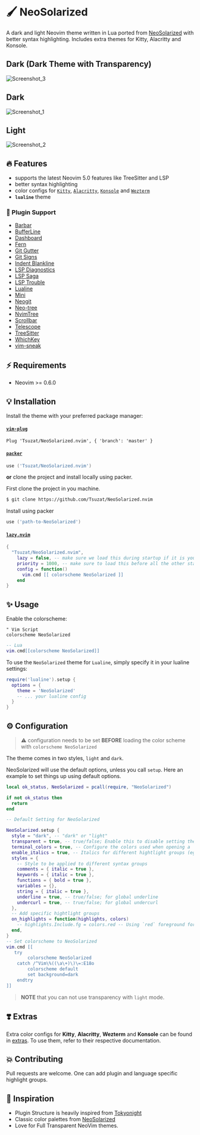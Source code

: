 # 🖌 NeoSolarized

A dark and light Neovim theme written in Lua ported from 
[NeoSolarized](https://github.com/overcache/NeoSolarized) with better syntax highlighting. Includes
extra themes for Kitty, Alacritty and Konsole.

## Dark (Dark Theme with Transparency)
![Screenshot_3](https://user-images.githubusercontent.com/70003855/197702159-2ca089e9-38d3-47dd-8069-58271e738a3d.png)

## Dark
![Screenshot_1](https://user-images.githubusercontent.com/70003855/197702118-4433e6ff-63d8-491a-a65a-1b43758d8504.png)


## Light
![Screenshot_2](https://user-images.githubusercontent.com/70003855/197702095-2c81f5f4-c0c2-48dd-8777-e832a8c7e845.png)



## 🔥 Features

- supports the latest Neovim 5.0 features like TreeSitter and LSP
- better syntax highlighting
- color configs for
  [`Kitty`](https://sw.kovidgoyal.net/kitty/conf.html?highlight=include),
  [`Alacritty`](https://github.com/alacritty/alacritty), 
  [`Konsole`](https://konsole.kde.org/) and
  [`Wezterm`](https://github.com/wez/wezterm)
- **`lualine`** theme

### 🧨 Plugin Support

- [Barbar](https://github.com/romgrk/barbar.nvim)
- [BufferLine](https://github.com/akinsho/nvim-bufferline.lua)
- [Dashboard](https://github.com/glepnir/dashboard-nvim)
- [Fern](https://github.com/lambdalisue/fern.vim)
- [Git Gutter](https://github.com/airblade/vim-gitgutter)
- [Git Signs](https://github.com/lewis6991/gitsigns.nvim)
- [Indent Blankline](https://github.com/lukas-reineke/indent-blankline.nvim)
- [LSP Diagnostics](https://neovim.io/doc/user/lsp.html)
- [LSP Saga](https://github.com/glepnir/lspsaga.nvim)
- [LSP Trouble](https://github.com/folke/lsp-trouble.nvim)
- [Lualine](https://github.com/hoob3rt/lualine.nvim)
- [Mini](https://github.com/echasnovski/mini.nvim)
- [Neogit](https://github.com/TimUntersberger/neogit)
- [Neo-tree](https://github.com/nvim-neo-tree/neo-tree.nvim)
- [NvimTree](https://github.com/nvim-tree/nvim-tree.lua)
- [Scrollbar](https://github.com/petertriho/nvim-scrollbar)
- [Telescope](https://github.com/nvim-telescope/telescope.nvim)
- [TreeSitter](https://github.com/nvim-treesitter/nvim-treesitter)
- [WhichKey](https://github.com/liuchengxu/vim-which-key)
- [vim-sneak](https://github.com/justinmk/vim-sneak)

## ⚡️ Requirements

- Neovim >= 0.6.0

## 💡 Installation

Install the theme with your preferred package manager:

#### [`vim-plug`](https://github.com/junegunn/vim-plug)

```vim
Plug 'Tsuzat/NeoSolarized.nvim', { 'branch': 'master' }
```

#### [`packer`](https://github.com/wbthomason/packer.nvim)

```lua
use ('Tsuzat/NeoSolarized.nvim')
```
**or** clone the project and install locally using packer.

First clone the project in you machine.
```sh
$ git clone https://github.com/Tsuzat/NeoSolarized.nvim
```
Install using packer
```lua
use ('path-to-NeoSolarized')
```
#### [`lazy.nvim`](https://github.com/folke/lazy.nvim)

```lua
{
  "Tsuzat/NeoSolarized.nvim",
    lazy = false, -- make sure we load this during startup if it is your main colorscheme
    priority = 1000, -- make sure to load this before all the other start plugins
    config = function()
      vim.cmd [[ colorscheme NeoSolarized ]]
    end
}
```

## ✨ Usage

Enable the colorscheme:

```vim
" Vim Script
colorscheme NeoSolarized
```

```lua
-- Lua
vim.cmd[[colorscheme NeoSolarized]]
```

To use the `NeoSolarized` theme for `Lualine`, simply specify it in your
lualine settings:

```lua
require('lualine').setup {
  options = {
    theme = 'NeoSolarized'
    -- ... your lualine config
  }
}
```

## ⚙️ Configuration

> ⚠️ configuration needs to be set **BEFORE** loading the color scheme with
> `colorscheme NeoSolarized`

The theme comes in two styles, `light` and `dark`.

NeoSolarized will use the default options, unless you call `setup`.
Here an example to set things up using default options.

```lua
local ok_status, NeoSolarized = pcall(require, "NeoSolarized")

if not ok_status then
  return
end

-- Default Setting for NeoSolarized

NeoSolarized.setup {
  style = "dark", -- "dark" or "light"
  transparent = true, -- true/false; Enable this to disable setting the background color
  terminal_colors = true, -- Configure the colors used when opening a `:terminal` in Neovim
  enable_italics = true, -- Italics for different hightlight groups (eg. Statement, Condition, Comment, Include, etc.)
  styles = {
    -- Style to be applied to different syntax groups
    comments = { italic = true },
    keywords = { italic = true },
    functions = { bold = true },
    variables = {},
    string = { italic = true },
    underline = true, -- true/false; for global underline
    undercurl = true, -- true/false; for global undercurl
  },
  -- Add specific hightlight groups
  on_highlights = function(highlights, colors) 
    -- highlights.Include.fg = colors.red -- Using `red` foreground for Includes
  end, 
}
-- Set colorscheme to NeoSolarized
vim.cmd [[
   try
        colorscheme NeoSolarized
    catch /^Vim\%((\a\+)\)\=:E18o
        colorscheme default
        set background=dark
    endtry
]]
```
> **NOTE** that you can not use transparency with `light` mode.

## ❣️ Extras

Extra color configs for **Kitty**, **Alacritty**, **Wezterm** and **Konsole**
can be found in [extras](extras/). To use them, refer to
their respective documentation.

## 💥 Contributing

Pull requests are welcome. One can add plugin and language specific highlight groups.

## 🏅 Inspiration

  - Plugin Structure is heavily inspired from [Tokyonight](https://github.com/folke/tokyonight.nvim)
  - Classic color palettes from [NeoSolarized](https://github.com/overcache/NeoSolarized)
  - Love for Full Transparent NeoVim themes.
